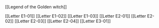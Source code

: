 [[Legend of the Golden witch]]

[[Letter E1-01]]
[[Letter E1-02]]
[[Letter E1-03]]
[[Letter E2-01]]
[[Letter E2-02]]
[[Letter E2-03]]
[[Letter E2-04]]
[[Letter E3-01]]


